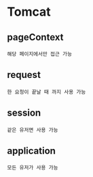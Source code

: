 # Tomcat
## pageContext
```
해당 페이지에서만 접근 가능
```
## request
```
한 요청이 끝날 때 까지 사용 가능
```
## session
```
같은 유저면 사용 가능
```
## application
```
모든 유저가 사용 가능
```
